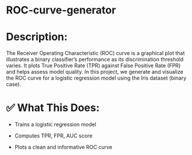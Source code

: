 # ROC-curve-generator
# Description:
The Receiver Operating Characteristic (ROC) curve is a graphical plot that illustrates a binary classifier’s performance as its discrimination threshold varies. It plots True Positive Rate (TPR) against False Positive Rate (FPR) and helps assess model quality. In this project, we generate and visualize the ROC curve for a logistic regression model using the Iris dataset (binary case).

# ✅ What This Does:
* Trains a logistic regression model

* Computes TPR, FPR, AUC score

* Plots a clean and informative ROC curve
